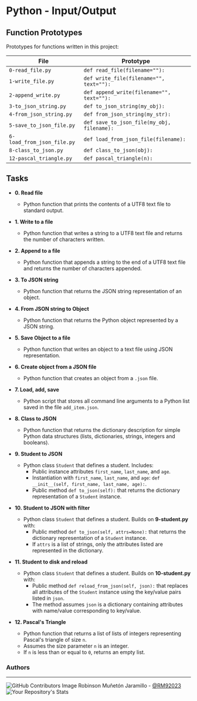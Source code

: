 # Python - Input/Output

## Function Prototypes

Prototypes for functions written in this project:

| File        | Prototype               |
| ----------- | ----------------------- |
| `0-read_file.py` | `def read_file(filename=""):` |
| `1-write_file.py` | `def write_file(filename="", text=""):` |
| `2-append_write.py` | `def append_write(filename="", text=""):` |
| `3-to_json_string.py` | `def to_json_string(my_obj):` |
| `4-from_json_string.py` | `def from_json_string(my_str):` |
| `5-save_to_json_file.py` | `def save_to_json_file(my_obj, filename):` |
| `6-load_from_json_file.py` | `def load_from_json_file(filename):` |
| `8-class_to_json.py` | `def class_to_json(obj):` |
| `12-pascal_triangle.py` | `def pascal_triangle(n):` |

## Tasks

* **0. Read file**
  * Python function that prints the contents of a UTF8 text
  file to standard output.

* **1. Write to a file**
  * Python function that writes a string to a UTF8 text
  file and returns the number of characters written.

* **2. Append to a file**
  * Python function that appends a string to the end of a
  UTF8 text file and returns the number of characters appended.

* **3. To JSON string**
  * Python function that returns the JSON string
  representation of an object.

* **4. From JSON string to Object**
  * Python function that returns the Python object
  represented by a JSON string.

* **5. Save Object to a file**
  * Python function that writes an object to a text
  file using JSON representation.

* **6. Create object from a JSON file**
  * Python function that creates an object from a
  `.json` file.

* **7. Load, add, save**
  * Python script that stores all command line arguments to a
  Python list saved in the file `add_item.json`.

* **8. Class to JSON**
  * Python function that returns the dictionary
  description for simple Python data structures (lists, dictionaries, strings,
  integers and booleans).

* **9. Student to JSON**
  * Python class `Student` that defines a student. Includes:
    * Public instance attributes `first_name`, `last_name`, and `age`.
    * Instantiation with `first_name`, `last_name`, and `age`:
    `def __init__(self, first_name, last_name, age):`.
    * Public method `def to_json(self):` that returns the dictionary
    representation of a `Student` instance.

* **10. Student to JSON with filter**
  * Python class `Student` that defines a student. Builds on
  **9-student.py** with:
    * Public method `def to_json(self, attrs=None):` that returns the
    dictionary representation of a `Student` instance.
    * If `attrs` is a list of strings, only the attributes listed are
    represented in the dictionary.

* **11. Student to disk and reload**
  * Python class `Student` that defines a student. Builds on
  **10-student.py** with:
    * Public method `def reload_from_json(self, json):` that replaces all
    attributes of the `Student` instance using the key/value pairs listed in `json`.
    * The method assumes `json` is a dictionary containing attributes with
    name/value corresponding to key/value.

* **12. Pascal's Triangle**
  * Python function that returns a list of lists of
  integers representing Pascal's triangle of size `n`.
  * Assumes the size parameter `n` is an integer.
  * If `n` is less than or equal to `0`, returns an empty list.




### **Authors**
--- 

![GitHub Contributors Image](https://contrib.rocks/image?repo=RM92023/holbertonschool-low_level_programming)
Robinson Muñetón Jaramillo - <a href="https://github.com/RM92023" target="_blank"> @RM92023</a> ![Your Repository's Stats](https://github-readme-stats.vercel.app/api?username=RM92023&show_icons=true)
